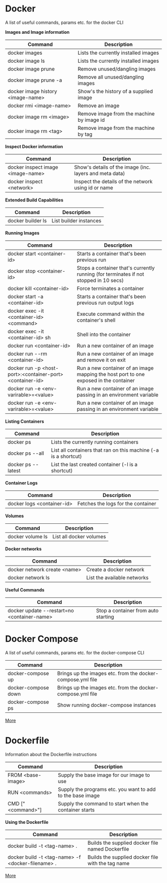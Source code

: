 # Docker

A list of useful commands, params etc. for the docker CLI

**Images and Image information** 

| Command | Description |
|---------|-------------|
| docker images | Lists the currently installed images |
| docker image ls | Lists the currently installed images |
| docker image prune | Remove unused/dangling images |
| docker image prune -a | Remove all unused/dangling images |
| docker image history &lt;image-name&gt; | Show's the history of a supplied image |
| docker rmi &lt;image-name&gt; | Remove an image |
| docker image rm &lt;image&gt; | Remove image from the machine by image id |
| docker image rm &lt;tag&gt; | Remove image from the machine by tag |

**Inspect Docker information**

| Command | Description |
|---------|-------------|
| docker inspect image &lt;image-name&gt; | Show's details of the image (inc. layers and meta data) |
| docker inspect &lt;network&gt; | Inspect the details of the network using id or name |


**Extended Build Capabilities** 

| Command | Description |
|---------|-------------|
| docker builder ls | List builder instances |

**Running Images** 

| Command | Description |
|---------|-------------|
| docker start &lt;container-id&gt; | Starts a container that's been previous run |
| docker stop &lt;container-id&gt; | Stops a container that's currently running (for terminates if not stopped in 10 secs) |
| docker kill &lt;container-id&gt; | Force terminates a container |
| docker start -a &lt;container-id&gt; | Starts a container that's been previous run output logs |
| docker exec -it &lt;container-id&gt; &lt;command&gt; | Execute command within the container's shell |
| docker exec -it &lt;container-id&gt; sh | Shell into the container |
| docker run &lt;container-id&gt; | Run a new container of an image |
| docker run --rm &lt;container-id&gt; | Run a new container of an image and remove it on exit |
| docker run -p &lt;host-port&gt;:&lt;container-port&gt; &lt;container-id&gt; | Run a new container of an image mapping the host port to one exposed in the container |
| docker run -e &lt;env-varirable&gt;=&lt;value&gt; | Run a new container of an image passing in an environment variable |
| docker run -e &lt;env-varirable&gt;=&lt;value&gt; | Run a new container of an image passing in an environment variable |


**Listing Containers**

| Command | Description |
|---------|-------------|
| docker ps | Lists the currently running containers |
| docker ps --all | List all containers that ran on this machine (-a is a shortcut) |
| docker ps --latest | List the last created container (-l is a shortcut) |

**Container Logs**

| Command | Description |
|---------|-------------|
| docker logs &lt;container-id&gt; | Fetches the logs for the container |


**Volumes** 

| Command | Description |
|---------|-------------|
| docker volume ls | List all docker volumes |


**Docker networks** 

| Command | Description |
|---------|-------------|
| docker network create &lt;name&gt; | Create a docker network |
| docker network ls | List the available networks |


**Useful Commands** 

| Command | Description |
|---------|-------------|
| docker update --restart=no &lt;container-name&gt; | Stop a container from auto starting |


# Docker Compose

A list of useful commands, params etc. for the docker-compose CLI

| Command | Description |
|---------|-------------|
| docker-compose up | Brings up the images etc. from the docker-compose.yml file |
| docker-compose down | Brings up the images etc. from the docker-compose.yml file |
| docker-compose ps | Show running docker-compose instances |

[More](More/docker-compose.md)

# Dockerfile

Information about the Dockerfile instructions

| Command | Description |
|---------|-------------|
| FROM &lt;base-image&gt; | Supply the base image for our image to use |
| RUN &lt;commands&gt; | Supply the programs etc. you want to add to the base image |
| CMD ["&lt;command&gt;"] | Supply the command to start when the container starts |

**Using the Dockerfile**

| Command | Description |
|---------|-------------|
| docker build -t &lt;tag-name&gt;  . | Builds the supplied docker file named Dockerfile |
| docker build -t &lt;tag-name&gt; -f &lt;docker-filename&gt; . | Builds the supplied docker file with the tag name |

[More](More/dockerfile.md)